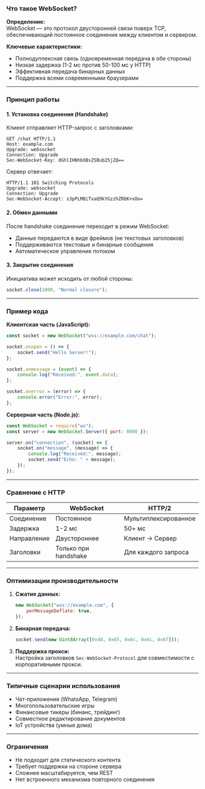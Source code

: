### **Что такое WebSocket?**

**Определение:**  
WebSocket — это протокол двусторонней связи поверх TCP, обеспечивающий постоянное соединение между клиентом и сервером.

**Ключевые характеристики:**

- Полнодуплексная связь (одновременная передача в обе стороны)
- Низкая задержка (1-2 мс против 50-100 мс у HTTP)
- Эффективная передача бинарных данных
- Поддержка всеми современными браузерами

---

### **Принцип работы**

#### 1. Установка соединения (Handshake)

Клиент отправляет HTTP-запрос с заголовками:

```http
GET /chat HTTP/1.1
Host: example.com
Upgrade: websocket
Connection: Upgrade
Sec-WebSocket-Key: dGhlIHNhbXBsZSBub25jZQ==
```

Сервер отвечает:

```http
HTTP/1.1 101 Switching Protocols
Upgrade: websocket
Connection: Upgrade
Sec-WebSocket-Accept: s3pPLMBiTxaQ9kYGzzhZRbK+xOo=
```

#### 2. Обмен данными

После handshake соединение переходит в режим WebSocket:

- Данные передаются в виде фреймов (не текстовых заголовков)
- Поддерживаются текстовые и бинарные сообщения
- Автоматическое управление потоком

#### 3. Закрытие соединения

Инициатива может исходить от любой стороны:

```javascript
socket.close(1000, "Normal closure");
```

---

### **Пример кода**

**Клиентская часть (JavaScript):**

```javascript
const socket = new WebSocket("wss://example.com/chat");

socket.onopen = () => {
    socket.send("Hello Server!");
};

socket.onmessage = (event) => {
    console.log("Received:", event.data);
};

socket.onerror = (error) => {
    console.error("Error:", error);
};
```

**Серверная часть (Node.js):**

```javascript
const WebSocket = require("ws");
const server = new WebSocket.Server({ port: 8080 });

server.on("connection", (socket) => {
    socket.on("message", (message) => {
        console.log("Received:", message);
        socket.send("Echo: " + message);
    });
});
```

---

### **Сравнение с HTTP**

| Параметр    | WebSocket            | HTTP/2               |
| ----------- | -------------------- | -------------------- |
| Соединение  | Постоянное           | Мультиплексированное |
| Задержка    | 1-2 мс               | 50+ мс               |
| Направление | Двустороннее         | Клиент → Сервер      |
| Заголовки   | Только при handshake | Для каждого запроса  |

---

### **Оптимизации производительности**

1. **Сжатие данных:**

    ```javascript
    new WebSocket("wss://example.com", {
        perMessageDeflate: true,
    });
    ```

2. **Бинарная передача:**

    ```javascript
    socket.send(new Uint8Array([0x48, 0x65, 0x6c, 0x6c, 0x6f]));
    ```

3. **Поддержка прокси:**  
   Настройка заголовков `Sec-WebSocket-Protocol` для совместимости с корпоративными прокси.

---

### **Типичные сценарии использования**

- Чат-приложения (WhatsApp, Telegram)
- Многопользовательские игры
- Финансовые тикеры (бинанс, трейдинг)
- Совместное редактирование документов
- IoT устройства (умные дома)

---

### **Ограничения**

- Не подходит для статического контента
- Требует поддержки на стороне сервера
- Сложнее масштабируется, чем REST
- Нет встроенного механизма повторного соединения
